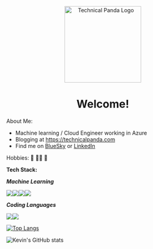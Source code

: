 <p align="center">
   <img width="200" src="https://www.technicalpanda.com/images/technicalpanda_logo.png" alt="Technical Panda Logo" </img>
   <h1 align="center">Welcome!</h1>
</p>


About Me:
* Machine learning / Cloud Engineer working in Azure
* Blogging at https://technicalpanda.com
* Find me on [BlueSky](https://bsky.app/profile/technicalpanda.bsky.social) or [LinkedIn](https://www.linkedin.com/in/kevinoliver82)


Hobbies: 🏐 🚴‍♂️ 🎻

**Tech Stack:**

***Machine Learning***

<img src="https://img.shields.io/badge/TensorFlow-FF6F00?style=for-the-badge&logo=TensorFlow&logoColor=white"/><img src="https://img.shields.io/badge/scikit_learn-F7931E?style=for-the-badge&logo=scikit-learn&logoColor=white"/><img src="https://img.shields.io/badge/conda-342B029.svg?&style=for-the-badge&logo=anaconda&logoColor=white"/><img src="https://img.shields.io/badge/Pandas-2C2D72?style=for-the-badge&logo=pandas&logoColor=white"/>


***Coding Languages***

<img src="https://img.shields.io/badge/C%23-239120?style=for-the-badge&logo=c-sharp&logoColor=white"/><img src="https://img.shields.io/badge/Python-FFD43B?style=for-the-badge&logo=python&logoColor=darkgreen"/>




[![Top Langs](https://github-readme-stats.vercel.app/api/top-langs/?username=kevball2&layout=compact)](https://github.com/anuraghazra/github-readme-stats)


![Kevin's GitHub stats](https://github-readme-stats.vercel.app/api?username=kevball2&show_icons=true&theme=radical)
